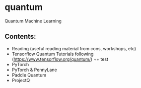 # quantum
Quantum Machine Learning

## Contents:

+ Reading (useful reading material from cons, workshops, etc)
+ Tensorflow Quantum Tutorials following (https://www.tensorflow.org/quantum/)
++ test
+ PyTorch 
+ PyTorch & PennyLane 
+ Paddle Quantum
+ ProjectQ
